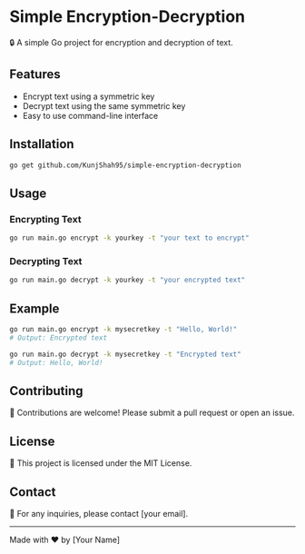 # Simple Encryption-Decryption

🔒 A simple Go project for encryption and decryption of text.

## Features

- Encrypt text using a symmetric key
- Decrypt text using the same symmetric key
- Easy to use command-line interface

## Installation

```bash
go get github.com/KunjShah95/simple-encryption-decryption
```

## Usage

### Encrypting Text

```bash
go run main.go encrypt -k yourkey -t "your text to encrypt"
```

### Decrypting Text

```bash
go run main.go decrypt -k yourkey -t "your encrypted text"
```

## Example

```bash
go run main.go encrypt -k mysecretkey -t "Hello, World!"
# Output: Encrypted text

go run main.go decrypt -k mysecretkey -t "Encrypted text"
# Output: Hello, World!
```

## Contributing

🤝 Contributions are welcome! Please submit a pull request or open an issue.

## License

📄 This project is licensed under the MIT License.

## Contact

📧 For any inquiries, please contact [your email].

---

Made with ❤️ by [Your Name]
